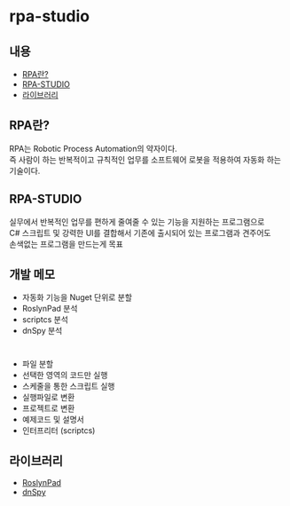 # rpa-studio

## 내용
- [RPA란?](#rpa란)
- [RPA-STUDIO](#rpa-studio)
- [라이브러리](#라이브러리)

## RPA란?

RPA는 Robotic Process Automation의 약자이다.<br>
즉 사람이 하는 반복적이고 규칙적인 업무를 소프트웨어 로봇을 적용하여 자동화 하는 기술이다. 

## RPA-STUDIO

실무에서 반복적인 업무를 편하게 줄여줄 수 있는 기능을 지원하는 프로그램으로<br>
C# 스크립트 및 강력한 UI를 결합해서 기존에 출시되어 있는 프로그램과 견주어도<br>
손색없는 프로그램을 만드는게 목표

## 개발 메모

- 자동화 기능을 Nuget 단위로 분할
- RoslynPad 분석
- scriptcs 분석
- dnSpy 분석
#
- 파일 분할
- 선택한 영역의 코드만 실행
- 스케줄을 통한 스크립트 실행
- 실행파일로 변환
- 프로젝트로 변환
- 예제코드 및 설명서
- 인터프리터 (scriptcs)


## 라이브러리

- [RoslynPad](https://github.com/roslynpad/roslynpad)<br>
- [dnSpy](https://github.com/dnSpy/dnSpy)<br>


